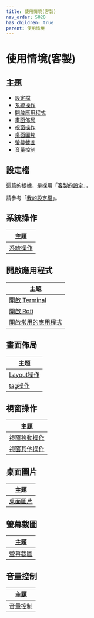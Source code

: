 ```yaml
---
title: 使用情境(客製)
nav_order: 5020
has_children: true
parent: 使用情境
---
```



# 使用情境(客製)


## 主題

* [設定檔](#設定檔)
* [系統操作](#系統操作)
* [開啟應用程式](#開啟應用程式)
* [畫面佈局](#畫面佈局)
* [視窗操作](#視窗操作)
* [桌面圖片](#桌面圖片)
* [螢幕截圖](#螢幕截圖)
* [音量控制](#音量控制)



## 設定檔

這篇的根據，是採用「[客製的設定](https://samwhelp.github.io/note-about-i3wm/read/config/main.html)」，

請參考「[我的設定檔](https://github.com/samwhelp/note-about-i3wm/blob/gh-pages/_demo/config/i3wm-config/main/config/i3/config)」。


## 系統操作

| 主題 |
| --- |
| [系統操作](main/system-control) |


## 開啟應用程式

| 主題 |
| --- |
| [開啟 Terminal](main/launch-terminal) |
| [開啟 Rofi](main/launch-rofi) |
| [開啟常用的應用程式](main/launch-favorite-app) |


## 畫面佈局

| 主題 |
| --- |
| [Layout操作](main/layout-control) |
| [tag操作](main/tag-control) |


## 視窗操作

| 主題 |
| --- |
| [視窗移動操作](main/window-movement-control) |
| [視窗其他操作](main/window-control) |


## 桌面圖片

| 主題 |
| --- |
| [桌面圖片](main/wallpaper-control) |


## 螢幕截圖

| 主題 |
| --- |
| [螢幕截圖](main/screenshot) |


## 音量控制

| 主題 |
| --- |
| [音量控制](main/volume-control) |
